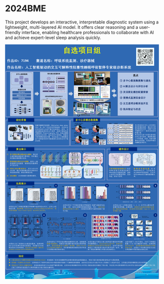 # 2024BME
This project develops an interactive, interpretable diagnostic system using a lightweight, multi-layered AI model. It offers clear reasoning and a user-friendly interface, enabling healthcare professionals to collaborate with AI and achieve expert-level sleep analysis quickly.

![image](https://github.com/liuyisi233/2024BME/blob/main/Poster-BME.png)
